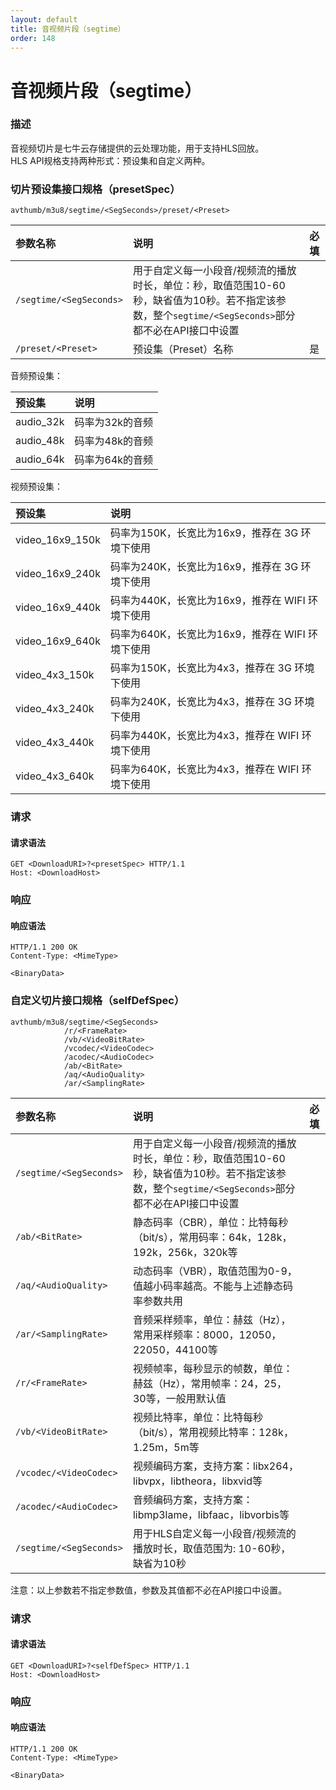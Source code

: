 ```yaml
---
layout: default
title: 音视频片段（segtime）
order: 148
---
```


<a name="segtime"></a>
# 音视频片段（segtime）

<a name="audio-preset-description"></a>
### 描述

音视频切片是七牛云存储提供的云处理功能，用于支持HLS回放。  
HLS API规格支持两种形式：预设集和自定义两种。  

<a name="segtime-preset"></a>
### 切片预设集接口规格（presetSpec）  

```
avthumb/m3u8/segtime/<SegSeconds>/preset/<Preset>
```

参数名称                | 说明                                         | 必填
:---------------------- | :------------------------------------------- | :-----
`/segtime/<SegSeconds>` | 用于自定义每一小段音/视频流的播放时长，单位：秒，取值范围10-60秒，缺省值为10秒。若不指定该参数，整个`segtime/<SegSeconds>`部分都不必在API接口中设置 |
`/preset/<Preset>`      | 预设集（Preset）名称                         | 是

音频预设集：  

预设集    | 说明
:-------- | :--------------
audio_32k | 码率为32k的音频
audio_48k | 码率为48k的音频
audio_64k | 码率为64k的音频

视频预设集：  

预设集          | 说明
:-------------- | :-----------------------------------------------
video_16x9_150k | 码率为150K，长宽比为16x9，推荐在 3G 环境下使用
video_16x9_240k | 码率为240K，长宽比为16x9，推荐在 3G 环境下使用
video_16x9_440k | 码率为440K，长宽比为16x9，推荐在 WIFI 环境下使用
video_16x9_640k | 码率为640K，长宽比为16x9，推荐在 WIFI 环境下使用
video_4x3_150k  | 码率为150K，长宽比为4x3，推荐在 3G 环境下使用
video_4x3_240k  | 码率为240K，长宽比为4x3，推荐在 3G 环境下使用
video_4x3_440k  | 码率为440K，长宽比为4x3，推荐在 WIFI 环境下使用
video_4x3_640k  | 码率为640K，长宽比为4x3，推荐在 WIFI 环境下使用

<a name="segtiem-preset-request"></a>
### 请求

<a name="segtiem-preset-request-syntax"></a>
#### 请求语法

```
GET <DownloadURI>?<presetSpec> HTTP/1.1
Host: <DownloadHost>
```

<a name="segtiem-preset-response"></a>
### 响应

<a name="segtiem-preset-response-syntax"></a>
#### 响应语法

```
HTTP/1.1 200 OK
Content-Type: <MimeType>

<BinaryData>
```

<a name="segtime-selfdef"></a>
### 自定义切片接口规格（selfDefSpec）  

```
avthumb/m3u8/segtime/<SegSeconds>
            /r/<FrameRate>
            /vb/<VideoBitRate>
            /vcodec/<VideoCodec>
            /acodec/<AudioCodec>
            /ab/<BitRate>
            /aq/<AudioQuality>
            /ar/<SamplingRate>
```

参数名称                | 说明                                                                | 必填
:---------------------- | :------------------------------------------------------------------ | :-----
`/segtime/<SegSeconds>` | 用于自定义每一小段音/视频流的播放时长，单位：秒，取值范围10-60秒，缺省值为10秒。若不指定该参数，整个`segtime/<SegSeconds>`部分都不必在API接口中设置 |
`/ab/<BitRate>`         | 静态码率（CBR），单位：比特每秒（bit/s），常用码率：64k，128k，192k，256k，320k等 |
`/aq/<AudioQuality>`    | 动态码率（VBR），取值范围为0-9，值越小码率越高。不能与上述静态码率参数共用 |
`/ar/<SamplingRate>`    | 音频采样频率，单位：赫兹（Hz），常用采样频率：8000，12050，22050，44100等 |
`/r/<FrameRate>`        | 视频帧率，每秒显示的帧数，单位：赫兹（Hz），常用帧率：24，25，30等，一般用默认值 |
`/vb/<VideoBitRate>`    | 视频比特率，单位：比特每秒（bit/s），常用视频比特率：128k，1.25m，5m等 |
`/vcodec/<VideoCodec>`  | 视频编码方案，支持方案：libx264，libvpx，libtheora，libxvid等 |
`/acodec/<AudioCodec>`  | 音频编码方案，支持方案：libmp3lame，libfaac，libvorbis等 |
`/segtime/<SegSeconds>` | 用于HLS自定义每一小段音/视频流的播放时长，取值范围为: 10-60秒，缺省为10秒 |

注意：以上参数若不指定参数值，参数及其值都不必在API接口中设置。  

<a name="segtiem-selfdef-request"></a>
### 请求

<a name="segtiem-selfdef-request-syntax"></a>
#### 请求语法

```
GET <DownloadURI>?<selfDefSpec> HTTP/1.1
Host: <DownloadHost>
```

<a name="segtiem-selfdef-response"></a>
### 响应

<a name="segtiem-selfdef-response-syntax"></a>
#### 响应语法

```
HTTP/1.1 200 OK
Content-Type: <MimeType>

<BinaryData>
```
